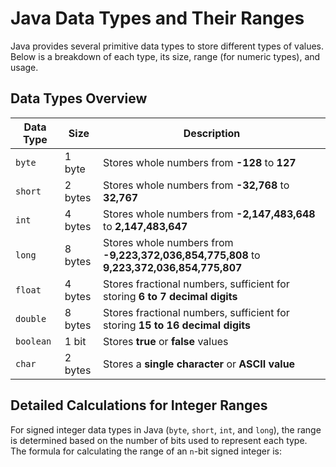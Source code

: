 # Java Data Types and Their Ranges

Java provides several primitive data types to store different types of values. Below is a breakdown of each type, its size, range (for numeric types), and usage.

## Data Types Overview

| Data Type | Size      | Description                                                                                                  |
|-----------|-----------|--------------------------------------------------------------------------------------------------------------|
| `byte`    | 1 byte    | Stores whole numbers from **-128** to **127**                                                                |
| `short`   | 2 bytes   | Stores whole numbers from **-32,768** to **32,767**                                                          |
| `int`     | 4 bytes   | Stores whole numbers from **-2,147,483,648** to **2,147,483,647**                                            |
| `long`    | 8 bytes   | Stores whole numbers from **-9,223,372,036,854,775,808** to **9,223,372,036,854,775,807**                    |
| `float`   | 4 bytes   | Stores fractional numbers, sufficient for storing **6 to 7 decimal digits**                                  |
| `double`  | 8 bytes   | Stores fractional numbers, sufficient for storing **15 to 16 decimal digits**                                |
| `boolean` | 1 bit     | Stores **true** or **false** values                                                                          |
| `char`    | 2 bytes   | Stores a **single character** or **ASCII value**                                                             |

## Detailed Calculations for Integer Ranges

For signed integer data types in Java (`byte`, `short`, `int`, and `long`), the range is determined based on the number of bits used to represent each type. The formula for calculating the range of an `n`-bit signed integer is:

